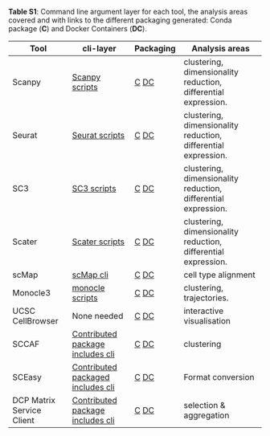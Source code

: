 **Table S1**: Command line argument layer for each tool, the analysis areas covered and with links to the different packaging generated:  Conda package (**C**) and Docker Containers (**DC**).

| Tool | cli-layer | Packaging | Analysis areas |
|------|-----------|-----------|-----|
| Scanpy | [Scanpy scripts](https://github.com/ebi-gene-expression-group/scanpy-scripts) | [C](https://bioconda.github.io/recipes/scanpy-scripts/README.html) [DC](https://quay.io/repository/biocontainers/scanpy-scripts) | clustering, dimensionality reduction, differential expression. |
| Seurat | [Seurat scripts](https://github.com/ebi-gene-expression-group/seurat-scripts) | [C](https://bioconda.github.io/recipes/seurat-scripts/README.html) [DC](https://quay.io/repository/biocontainers/seurat-scripts) | clustering, dimensionality reduction, differential expression. |
| SC3    | [SC3 scripts](https://github.com/ebi-gene-expression-group/sc3-scripts) | [C](https://bioconda.github.io/recipes/sc3-scripts/README.html) [DC](https://quay.io/repository/biocontainers/sc3-scripts) | clustering, dimensionality reduction,  differential expression. |
| Scater | [Scater scripts](https://github.com/ebi-gene-expression-group/scater-scripts) | [C](https://bioconda.github.io/recipes/scater-scripts/README.html) [DC](https://quay.io/repository/biocontainers/scater-scripts) | clustering, dimensionality reduction, differential expression. |
| scMap    | [scMap cli](https://github.com/ebi-gene-expression-group/scmap-cli) | [C](https://bioconda.github.io/recipes/scmap-cli/README.html) [DC](https://quay.io/repository/biocontainers/scmap-cli) | cell type alignment |
| Monocle3 | [monocle scripts](https://github.com/ebi-gene-expression-group/monocle-scripts) | [C](https://bioconda.github.io/recipes/monocle-scripts/README.html) [DC](https://quay.io/repository/biocontainers/monocle-scripts) | clustering, trajectories. |
| UCSC CellBrowser    | None needed | [C](https://bioconda.github.io/recipes/ucsc-cell-browser/README.html) [DC](https://quay.io/repository/biocontainers/ucsc-cell-browser) | interactive visualisation |
| SCCAF | [Contributed package includes cli](https://github.com/SCCAF/sccaf/tree/master/cli) | [C](https://bioconda.github.io/recipes/sccaf/README.html) [DC](https://quay.io/repository/biocontainers/sccaf) | clustering |
| SCEasy | [Contributed packaged includes cli](https://github.com/cellgeni/sceasy) | [C](https://bioconda.github.io/recipes/r-sceasy/README.html) [DC](https://quay.io/repository/biocontainers/r-sceasy) | Format conversion |
| DCP Matrix Service Client | [Contributed package includes cli](https://github.com/ebi-gene-expression-group/hca-matrix-downloader) | [C](https://bioconda.github.io/recipes/hca-matrix-downloader/README.html) [DC](https://quay.io/repository/biocontainers/hca-matrix-downloader) | selection & aggregation |
